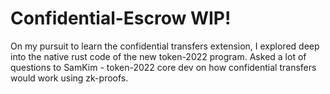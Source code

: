 # Confidential-Escrow WIP!

On my pursuit to learn the confidential transfers extension, I explored deep into the native rust code of the new token-2022 program.
Asked a lot of questions to SamKim - token-2022 core dev on how confidential transfers would work using zk-proofs.



